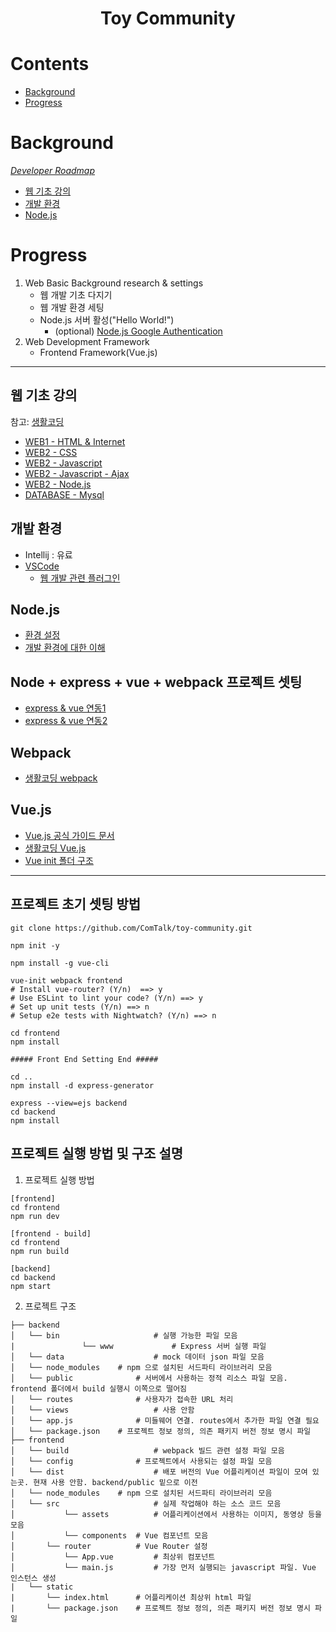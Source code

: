 <h1 align="center">Toy Community</h1>

# Contents

- [Background](#background)
- [Progress](#progress)

# Background

*[Developer Roadmap](https://roadmap.sh/)*
- [웹 기초 강의](#웹-기초-강의)
- [개발 환경](#개발-환경)
- [Node.js](#nodejs)

# Progress

1. Web Basic Background research & settings
	- 웹 개발 기초 다지기
	- 웹 개발 환경 세팅
	- Node.js 서버 활성("Hello World!")
		- (optional) [Node.js Google Authentication](https://opentutorials.org/course/3413)
2. Web Development Framework 
	- Frontend Framework(Vue.js)


---

## 웹 기초 강의

참고: [생활코딩](https://opentutorials.org/)
- [WEB1 - HTML & Internet](https://opentutorials.org/course/3083)
- [WEB2 - CSS](https://opentutorials.org/course/3086)
- [WEB2 - Javascript](https://opentutorials.org/course/3085)
- [WEB2 - Javascript - Ajax](https://opentutorials.org/course/3281)
- [WEB2 - Node.js](https://opentutorials.org/course/3332)
- [DATABASE - Mysql](https://opentutorials.org/course/3161)

## 개발 환경

- Intellij : 유료
- [VSCode](https://code.visualstudio.com/)
	- [웹 개발 관련 플러그인](https://velog.io/@aralaa/VScode%EC%97%90%EC%84%9C-%EC%9B%B9-%EA%B0%9C%EB%B0%9C-%ED%99%98%EA%B2%BD%EC%84%A4%EC%A0%95)

## Node.js

- [환경 설정](https://kimvampa.tistory.com/101)
- [개발 환경에 대한 이해](https://jeonghwan-kim.github.io/series/2019/12/10/frontend-dev-env-webpack-basic.html)

## Node + express + vue + webpack 프로젝트 셋팅

- [express & vue 연동1](https://mrw0119.tistory.com/136)
- [express & vue 연동2](https://mrw0119.tistory.com/137)

## Webpack

- [생활코딩 webpack](https://opentutorials.org/module/4566)

## Vue.js

- [Vue.js 공식 가이드 문서](https://kr.vuejs.org/v2/guide/)
- [생활코딩 Vue.js](https://opentutorials.org/module/4504)
- [Vue init 폴더 구조](https://k39335.tistory.com/64)
---

## 프로젝트 초기 셋팅 방법

```
git clone https://github.com/ComTalk/toy-community.git

npm init -y

npm install -g vue-cli

vue-init webpack frontend
# Install vue-router? (Y/n)  ==> y
# Use ESLint to lint your code? (Y/n) ==> y
# Set up unit tests (Y/n) ==> n
# Setup e2e tests with Nightwatch? (Y/n) ==> n

cd frontend
npm install

##### Front End Setting End #####

cd ..
npm install -d express-generator

express --view=ejs backend
cd backend
npm install

```

## 프로젝트 실행 방법 및 구조 설명

1. 프로젝트 실행 방법
```
[frontend]
cd frontend
npm run dev

[frontend - build]
cd frontend
npm run build

[backend]
cd backend
npm start
```

2. 프로젝트 구조
```
├── backend
│   └── bin						# 실행 가능한 파일 모음
|				└──	www				# Express 서버 실행 파일
│   └── data					# mock 데이터 json 파일 모음
│   └── node_modules	# npm 으로 설치된 서드파티 라이브러리 모음
│   └── public				# 서버에서 사용하는 정적 리소스 파일 모음. frontend 폴더에서 build 실행시 이쪽으로 떨어짐
│   └── routes				# 사용자가 접속한 URL 처리
│   └── views					# 사용 안함
│   └── app.js				# 미들웨어 연결. routes에서 추가한 파일 연결 필요
│   └── package.json	# 프로젝트 정보 정의, 의존 패키지 버전 정보 명시 파일
├── frontend
│   └── build					# webpack 빌드 관련 설정 파일 모음
│   └── config				# 프로젝트에서 사용되는 설정 파일 모음
│   └── dist					# 배포 버전의 Vue 어플리케이션 파일이 모여 있는곳. 현재 사용 안함. backend/public 밑으로 이전
│   └── node_modules 	# npm 으로 설치된 서드파티 라이브러리 모음
│   └── src						# 실제 작업해야 하는 소스 코드 모음
│   		└── assets			# 어플리케이션에서 사용하는 이미지, 동영상 등을 모음
│   		└── components	# Vue 컴포넌트 모음
│       └── router			# Vue Router 설정
│   		└── App.vue			# 최상위 컴포넌트
│   		└── main.js		 	# 가장 먼저 실행되는 javascript 파일. Vue 인스턴스 생성
|   └── static
|		└── index.html		# 어플리케이션 최상위 html 파일
|		└── package.json	# 프로젝트 정보 정의, 의존 패키지 버전 정보 명시 파일
```